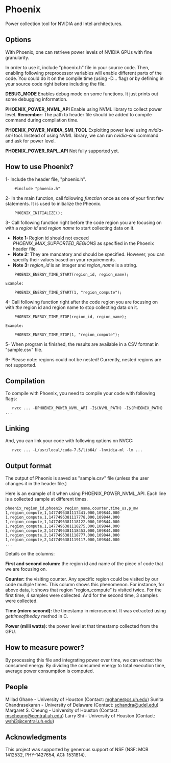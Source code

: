 # Phoenix
Power collection tool for NVIDIA and Intel architectures. 



## Options
With Phoenix, one can retrieve power levels of NVIDIA GPUs with fine granularity.

In order to use it, include "phoenix.h" file in your source code. Then, enabling following preprocessor variables will enable different parts of the code. You could do it on the compile time (using -D... flag) or by defining in your source code right before including the file.

**DEBUG_MODE**
Enables debug mode on some functions. It just prints out some debugging information.

**PHOENIX_POWER_NVML_API**
Enable using NVML library to collect power level. **Remember:** The path to header file should be added to compile command during compilation time. 

**PHOENIX_POWER_NVIDIA_SMI_TOOL**
Exploiting power level using *nvidia-smi* tool. Instead of using NVML library, we can run *nvidia-smi* command and ask for power level. 

**PHOENIX_POWER_RAPL_API**
Not fully supported yet.


## How to use Phoenix?
1- Include the header file, "phoenix.h".

```
	#include "phoenix.h"
```

2- In the main function, call following *function* once as one of your first few statements. It is used to initialize the Pheonix.

```
	PHOENIX_INITIALIZE();
```

3- Call following function right before the code region you are focusing on with a *region id* and *region name* to start collecting data on it. 
  * **Note 1:** Region id should not exceed *PHOENIX_MAX_SUPPORTED_REGIONS* as specified in the Phoenix header file. 
  * **Note 2:** They are mandatory and should be specified. However, you can specify their values based on your requirements. 
  * **Note 3:** *region_id* is an integer and *region_name* is a string.

```
	PHOENIX_ENERGY_TIME_START(region_id, region_name);

Example:

	PHOENIX_ENERGY_TIME_START(1, "region_compute");
```

4- Call following function right after the code region you are focusing on with *the* region id and region name to stop collecting data on it. 

```
	PHOENIX_ENERGY_TIME_STOP(region_id, region_name);

Example:

	PHOENIX_ENERGY_TIME_STOP(1, "region_compute");
```


5- When program is finished, the results are available in a CSV fortmat in "sample.csv" file.

6- Please note: regions could not be nested! Currently, nested regions are not supported.



## Compilation
To compile with Phoenix, you need to compile your code with following flags:

```
   nvcc ... -DPHOENIX_POWER_NVML_API -I$(NVML_PATH) -I$(PHEONIX_PATH) ...
```


## Linking
And, you can link your code with following options on NVCC:

```
   nvcc ... -L/usr/local/cuda-7.5/lib64/ -lnvidia-ml -lm ...
```


## Output format
The output of Pheonix is saved as "sample.csv" file (unless the user changes it in the header file.)

Here is an example of it when using PHOENIX_POWER_NVML_API. Each line is a collected sample at different times. 

```
phoenix_region_id,phoenix_region_name,counter,time_us,p_mw
1,region_compute,1,1477496381117441.000,109844.000
1,region_compute,1,1477496381117778.000,109844.000
1,region_compute,1,1477496381118122.000,109844.000
1,region_compute,1,1477496381118275.000,109844.000
1,region_compute,2,1477496381118453.000,109844.000
1,region_compute,2,1477496381118777.000,109844.000
1,region_compute,2,1477496381119117.000,109844.000
...
```


Details on the columns:

**First and second column:** the region id and name of the piece of code that we are focusing on. 

**Counter:** the visiting counter. Any specific region could be visited by our code multiple times. This column shows this phenomenon. For instance, for above data, it shows that region "region_compute" is visited twice. For the first time, 4 samples were collected. And for the second time, 3 samples were collected.

**Time (micro second):** the timestamp in microsecond. It was extracted using *gettimeoftheday* method in C.

**Power (milli watts):** the power level at that timestamp collected from the GPU.


## How to measure power?
By processing this file and integrating power over time, we can extract the consumed energy. By dividing the consumed energy to total execution time, average power consumption is computed. 

## People
Millad Ghane - University of Houston (Contact: mghane@cs.uh.edu)
Sunita Chandrasekaran - University of Delaware (Contact: schandra@udel.edu)
Margaret S. Cheung - University of Houston (Contact: mscheung@central.uh.edu)
Larry Shi - University of Houston (Contact: wshi3@central.uh.edu)

## Acknowledgments
This project was supported by generous support of NSF (NSF: MCB 1412532, PHY-1427654, ACI: 1531814). 
